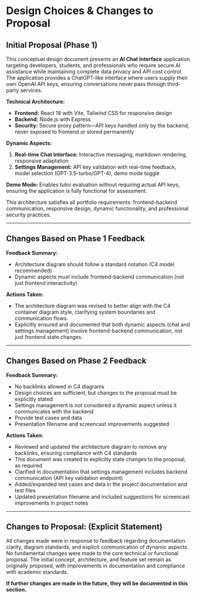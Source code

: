 # Design Choices & Changes to Proposal

## Initial Proposal (Phase 1)

This conceptual design document presents an **AI Chat Interface** application targeting developers, students, and professionals who require secure AI assistance while maintaining complete data privacy and API cost control. The application provides a ChatGPT-like interface where users supply their own OpenAI API keys, ensuring conversations never pass through third-party services.

**Technical Architecture:**
- **Frontend:** React 18 with Vite, Tailwind CSS for responsive design
- **Backend:** Node.js with Express
- **Security:** Secure proxy pattern—API keys handled only by the backend, never exposed to frontend or stored permanently

**Dynamic Aspects:**
1. **Real-time Chat Interface:** Interactive messaging, markdown rendering, responsive adaptation
2. **Settings Management:** API key validation with real-time feedback, model selection (GPT-3.5-turbo/GPT-4), demo mode toggle

**Demo Mode:** Enables tutor evaluation without requiring actual API keys, ensuring the application is fully functional for assessment.

This architecture satisfies all portfolio requirements: frontend-backend communication, responsive design, dynamic functionality, and professional security practices.

---

## Changes Based on Phase 1 Feedback

**Feedback Summary:**
- Architecture diagram should follow a standard notation (C4 model recommended)
- Dynamic aspects must include frontend-backend communication (not just frontend interactivity)

**Actions Taken:**
- The architecture diagram was revised to better align with the C4 container diagram style, clarifying system boundaries and communication flows.
- Explicitly ensured and documented that both dynamic aspects (chat and settings management) involve frontend-backend communication, not just frontend state changes.

---

## Changes Based on Phase 2 Feedback

**Feedback Summary:**
- No backlinks allowed in C4 diagrams
- Design choices are sufficient, but changes to the proposal must be explicitly stated
- Settings management is not considered a dynamic aspect unless it communicates with the backend
- Provide test cases and data
- Presentation filename and screencast improvements suggested

**Actions Taken:**
- Reviewed and updated the architecture diagram to remove any backlinks, ensuring compliance with C4 standards
- This document was created to explicitly state changes to the proposal, as required
- Clarified in documentation that settings management includes backend communication (API key validation endpoint)
- Added/expanded test cases and data in the project documentation and test files
- Updated presentation filename and included suggestions for screencast improvements in project notes

---

## Changes to Proposal: (Explicit Statement)

All changes made were in response to feedback regarding documentation clarity, diagram standards, and explicit communication of dynamic aspects. No fundamental changes were made to the core technical or functional proposal. The initial concept, architecture, and feature set remain as originally proposed, with improvements in documentation and compliance with academic standards.

**If further changes are made in the future, they will be documented in this section.** 